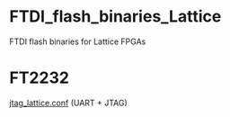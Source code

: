# FTDI_flash_binaries_Lattice
 FTDI flash binaries for Lattice FPGAs

# FT2232
[jtag_lattice.conf](./binaries/FT2232/jtag_lattice.conf) (UART + JTAG)